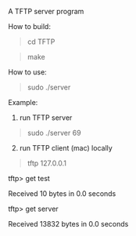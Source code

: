 A TFTP server program

How to build:
>cd TFTP

>make

How to use:
>sudo ./server <port num>

Example:

1. run TFTP server
>sudo ./server 69

2. run TFTP client (mac) locally
>tftp 127.0.0.1

tftp> get test

Received 10 bytes in 0.0 seconds

tftp> get server

Received 13832 bytes in 0.0 seconds
